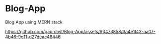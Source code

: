 # Blog-App
Blog App using MERN stack



https://github.com/gaurdivit/Blog-App/assets/93473858/3a4e1f43-aa07-4b46-9d11-d27deac48446

